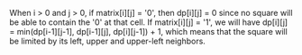 When i > 0 and j > 0, if matrix[i][j] = '0', then dp[i][j] = 0 since no square will be able to contain the '0' at that cell. If matrix[i][j] = '1', we will have dp[i][j] = min(dp[i-1][j-1], dp[i-1][j], dp[i][j-1]) + 1, which means that the square will be limited by its left, upper and upper-left neighbors.